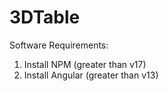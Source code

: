 # 3DTable

Software Requirements:
1. Install NPM (greater than v17)
2. Install Angular (greater than v13)
